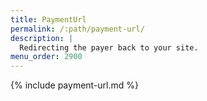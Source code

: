 ```yaml
---
title: PaymentUrl
permalink: /:path/payment-url/
description: |
  Redirecting the payer back to your site.
menu_order: 2900
---
```


{% include payment-url.md %}
